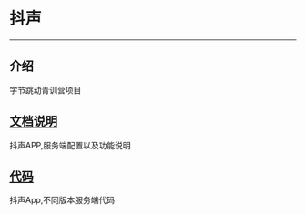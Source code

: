 # 抖声


-----

## 介绍
字节跳动青训营项目

## [文档说明](https://gitee.com/set-sail0/DouSheng/tree/develop/Doc)

抖声APP,服务端配置以及功能说明

## [代码]()

抖声App,不同版本服务端代码
